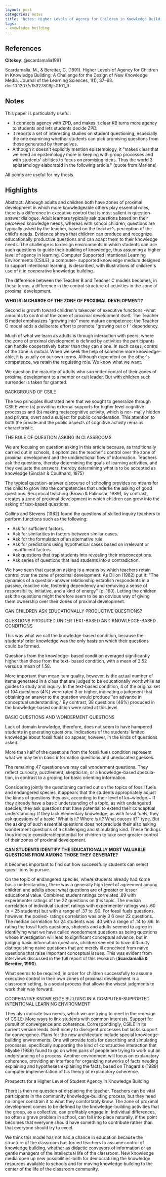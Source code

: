 ```yaml
---
layout: post
categories: notes
title: 'Notes: Higher Levels of Agency for Children in Knowledge Building'
tags:
- knowledge building
---
```


## References

**Citekey**: @scardamalia1991

Scardamalia, M., & Bereiter, C. (1991). Higher Levels of Agency for Children in Knowledge Building: A Challenge for the Design of New Knowledge Media. Journal of the Learning Sciences, 1(1), 37–68. doi:10.1207/s15327809jls0101_3


## Notes

This paper is particularly useful:
  * It connects agency with ZPD, and makes it clear KB turns more agency to students and lets students decide ZPD.
  * It reports a set of interesting studies on student questioning, especially the one examining whether students can pick promising questions from those generated by themselves.
  * Although it doesn't explicitly mention epistemology, it "makes clear that we need an epistemology more in keeping with group processes and with students' abilities to focus on promising ideas.  Thus the world 3 epistemology elaborated in the following article." (quote from Marlene)

All points are useful for my thesis.
## Highlights

Abstract: Although adults and children both have zones of proximal development in
which more knowledgeable others play essential roles, there is a difference in
executive control that is most salient in question-answer dialogue. Adult
learners typically ask questions based on their perceived knowledge needs,
whereas with school children, questions are typically asked by the teacher,
based on the teacher's perception of the child's needs. Evidence shows that
children can produce and recognize educationally productive questions and
can adapt them to their knowledge needs. The challenge is to design
environments in which students can use such questions to guide their building
of knowledge, thus assuming a higher level of agency in learning. Computer
Supported Intentional Learning Environments (CSILE), a computer-
supported knowledge medium designed to support intentional learning, is
described, with illustrations of children's use of it in cooperative knowledge
building.

The difference between the Teacher B and Teacher C models becomes, in
these terms, a difference in the control structure of activities in the zone of
proximal development.

__WHO IS IN CHARGE OF THE ZONE OF PROXIMAL DEVELOPMENT?__

 Second is growth toward children's takeover of executive
functions -what amounts to control of the zone of proximal development
itself.
 The Teacher B model emphasizes
"growing into" more mature competence; the Teacher C model adds a
deliberate effort to promote "growing out o f ' dependency.

Much of what we learn as adults is through interaction with peers, where
the zone of proximal development is defined by activities the participants
can handle cooperatively better than they can alone. In such cases, control
of the zone is mutual. When we seek the help of someone more knowledge-
able, it is usually on our own terms. Although dependent on the other's
competence, we retain the regulating role. We know what we want.

We question the maturity of adults who surrender control of their zones of
proximal development to a mentor or cult leader. But with children such
surrender is taken for granted.

BACKGROUND OF CSILE

The two principles illustrated here that we sought to generalize
through CSILE were (a) providing external supports for higher level
cognitive processes and (b) making metacognitive activity, which is nor-
mally hidden and private, overt and a subject for public consideration. This
attention to both the private and the public aspects of cognitive activity
remains characteristic.

THE ROLE OF QUESTION ASKING IN CLASSROOMS

We are focusing on question asking in this article because, as traditionally
carried out in schools, it epitomizes the teacher's control over the zone of
proximal development and the unidirectional flow of information. Teachers
ask the questions, thereby determining the goals of learning activities, and
they evaluate the answers, thereby determining what is to be accepted as
knowledge (Sinclair & Coulthard, 1975)

The typical question-answer discourse of schooling provides no
means for the child to grow into the competencies that underlie the asking
of good questions.
Reciprocal teaching (Brown & Palincsar, 1989), by contrast, creates a
zone of proximal development in which children can grow into the asking of
text-based questions.

Collins and Stevens
(1982) found the questions of skilled inquiry teachers to perform functions
such as the following:
  * Ask for sufficient factors.
  * Ask for similarities in factors between similar cases.
  * Ask for the formulation of an alternative rule.
  * Ask for predictions using hypothetical cases based on irrelevant or insufficient factors.
  * Ask questions that trap students into revealing their misconceptions.
  * Ask series of questions that lead students into a contradiction.

We have seen that question asking is a means by which teachers retain
control over the zone of proximal development. As Dillon (1982) put it:
"The dynamics of a question-answer relationship establish respondents in a
passive, reactive role, fostering dependency and removing a sense of
responsibility, initiative, and a kind of energy" (p. 160). Letting the children
ask the questions might therefore seem to be an obvious way of giving them
ownership over their zones of proximal development.

CAN CHILDREN ASK EDUCATIONALLY PRODUCTIVE QUESTIONS?

QUESTIONS PRODUCED UNDER TEXT-BASED AND KNOWLEDGE-BASED CONDITIONS

This was what we call the
knowledge-based condition, because the students' prior knowledge was the
only basis on which their questions could be formed.

Questions from the knowledge-
based condition averaged significantly higher than those from the text-
based condition, with a mean of 2.52 versus a mean of 1.58.

More important than mean item quality, however, is the actual number
of items generated in a class that are judged to be educationally worthwhile
as guides to study and inquiry. In the text-based condition, 4 of the original
set of 104 questions (4%) were rated 3 or higher, indicating a judgment that
obtaining an answer to the question would produce "an advance in
conceptual understanding." By contrast, 38 questions (46%) produced in
the knowledge-based condition were rated at this level.


BASIC QUESTIONS AND WONDERMENT QUESTIONS

Lack of domain knowledge, therefore, does not seem
to have hampered students in generating questions. Indications of the
students' limited knowledge about fossil fuels do appear, however, in the
kinds of questions asked.

More than half of the questions from the fossil fuels condition represent
what we may term basic information questions and uneducated guesses.

The remaining 47 questions we may call wonderment questions. They
reflect curiosity, puzzlement, skepticism, or a knowledge-based specula-
tion, in contrast to a groping for basic orienting information.

Considering jointly the questioning carried out on the topics of fossil
fuels and endangered species, it appears that the students appropriately
adjust the kinds of questions they ask, according to their level of
kn~wledge.~ If
 they already have a basic understanding of a topic, as with
endangered species, they ask questions that have potential to extend their
conceptual understanding. If they lack elementary knowledge, as with fossil
fuels, they ask questions of a basic "What is it? Where is it? What causes
it?" type. But the asking of such essential questions does not preclude their
also asking wonderment questions of a challenging and stimulating kind.
These findings thus indicate considerablepotential for children to take over
greater control of their zones of proximal development.

__CAN STUDENTS IDENTIFY THE EDUCATIONALLY MOST VALUABLE QUESTIONS FROM AMONG THOSE THEY GENERATE?__

it becomes important to find out how successfully students can select ques-
tions to pursue.

On the topic of endangered species, where students already had some
basic understanding, there was a generally high level of agreement among
children and adults about what questions are of greater or lesser educational
value. Combined student ratings correlated .89 with experimenter ratings
of the 22 questions on this topic. The median correlation of individual
student ratings with experimenter ratings was .60 (n = 25 students) but with
a range of .37 to .90. For fossil fuels questions, however, the pooled-
ratings correlation was only 3 6 over 22 questions. The median correlation
for 24 students was .40 with a range of .14 to .66. In rating the fossil fuels
questions, students and adults seemed to agree in identifying what we have
called wonderment questions as being questions whose investigation will
lead to significant conceptual advance, but in judging basic information
questions, children seemed to have difficulty distinguishing naive questions
that are merely ill conceived from naive questions that raise important
conceptual issues. This was evident from interviews discussed in the full
report of this research (__Scardamalia & Bereiter, 1990__).

What seems to be required, in order for
children successfully to assume executive control in their own zones of
proximal development in a classroom setting, is a social process that allows
the wisest judgments to work their way forward.

COOPERATIVE KNOWLEDGE BUILDING IN A COMPUTER-SUPPORTED INTENTIONAL LEARNING ENVIRONMENT

They also indicate two needs, which we are trying to meet in the redesign of CSILE:
  More ways to link students with common interests.
  Support for pursuit of convergence and coherence.  Correspondingly, CSILE in its current
version lends itself nicely to divergent processes but lacks support for
convergence. Plans for the new architecture include special knowledge-
building environments. One will provide tools for describing and
simulating processes, specifically supporting the kind of constructive
interaction that Miyake (1986) found to go on when pairs of people are
trying to work out an understanding of a process. Another environment
will focus on explanatory coherence, providing an interface for organizing
networks of facts needing explaining and hypotheses explaining the facts,
based on Thagard's (1989) computer implementation of his theory of
explanatory coherence.

Prospects for a Higher Level of Student Agency in Knowledge Building

There is then no question of displacing the teacher. Teachers can be vital
participants in the community knowledge-building process, but they need
no longer constrain it to what they comfortably know. The zone of
proximal development comes to be defined by the knowledge-building
activities that the group, as a collective, can profitably engage in.
Individual differences, so often a grave problem in school, can fall into
place naturally, if the point becomes that everyone should have something
to contribute rather than that everyone should try to excel.

We think this model has not had a chance in education because the
structure of the classroom has forced teachers to assume control of
knowledge building, whether as didactic conveyors of information or
as gentle managers of the intellectual life of the classroom. New knowledge
media open up new possibilities-both for democratizing the knowledge
resources available to schools and for moving knowledge building to the
center of the life of the classroom community.
